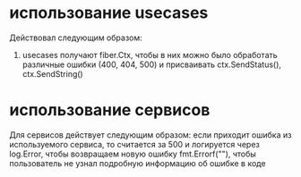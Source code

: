 # использование usecases
Действовал следующим образом:
1. usecases получают fiber.Ctx, чтобы в них можно было обработать различные ошибки (400, 404, 500) и присваивать ctx.SendStatus(), ctx.SendString()

# использование сервисов
Для сервисов действует следующим образом:
если приходит ошибка из используемого сервиса, то считается за 500
и логируется через log.Error, чтобы возвращаем новую ошибку fmt.Errorf(""), чтобы пользователь не узнал подробную информацию об ошибке в коде 
